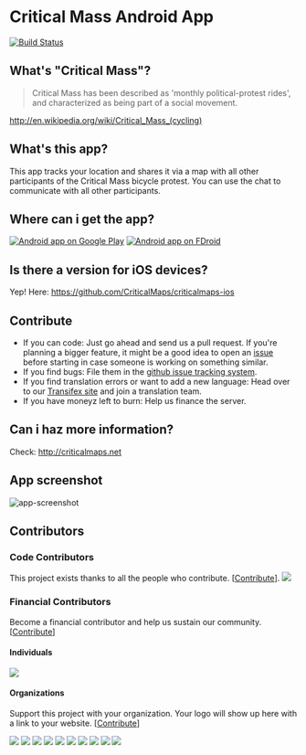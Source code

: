 # Critical Mass Android App

[![Build Status](https://travis-ci.org/criticalmaps/criticalmaps-android.svg)](https://travis-ci.org/criticalmaps/criticalmaps-android)

## What's "Critical Mass"?

>Critical Mass has been described as 'monthly political-protest rides', and characterized as being part of a social movement.

http://en.wikipedia.org/wiki/Critical_Mass_(cycling)

## What's this app?

This app tracks your location and shares it via a map with all other participants of the Critical Mass bicycle protest. You can use the chat to communicate with all other participants.

## Where can i get the app?

[![Android app on Google Play](https://raw.githubusercontent.com/criticalmaps/media/master/android/readme/play-store-badge.png)](https://play.google.com/store/apps/details?id=de.stephanlindauer.criticalmaps)
[![Android app on FDroid](https://f-droid.org/wiki/images/c/c4/F-Droid-button_available-on.png)](https://f-droid.org/repository/browse/?fdid=de.stephanlindauer.criticalmaps)

## Is there a version for iOS devices?

Yep! Here: https://github.com/CriticalMaps/criticalmaps-ios

## Contribute

*   If you can code: Just go ahead and send us a pull request. If you're planning a bigger feature, it might be a good idea to open an [issue](https://github.com/criticalmaps/criticalmaps-android/issues) before starting in case someone is working on something similar.
*   If you find bugs: File them in the [github issue tracking system](https://github.com/criticalmaps/criticalmaps-android/issues).
*   If you find translation errors or want to add a new language: Head over to our [Transifex site](https://www.transifex.com/criticalmaps/criticalmaps/) and join a translation team.
*   If you have moneyz left to burn: Help us finance the server.

## Can i haz more information?

Check: http://criticalmaps.net

## App screenshot

![app-screenshot](https://raw.githubusercontent.com/criticalmaps/media/master/android/readme/screenshot.jpg)

## Contributors

### Code Contributors

This project exists thanks to all the people who contribute. [[Contribute](CONTRIBUTING.md)].
<a href="https://github.com/criticalmaps/criticalmaps-android/graphs/contributors"><img src="https://opencollective.com/criticalmaps/contributors.svg?width=890&button=false" /></a>

### Financial Contributors

Become a financial contributor and help us sustain our community. [[Contribute](https://opencollective.com/criticalmaps/contribute)]

#### Individuals

<a href="https://opencollective.com/criticalmaps"><img src="https://opencollective.com/criticalmaps/individuals.svg?width=890"></a>

#### Organizations

Support this project with your organization. Your logo will show up here with a link to your website. [[Contribute](https://opencollective.com/criticalmaps/contribute)]

<a href="https://opencollective.com/criticalmaps/organization/0/website"><img src="https://opencollective.com/criticalmaps/organization/0/avatar.svg"></a>
<a href="https://opencollective.com/criticalmaps/organization/1/website"><img src="https://opencollective.com/criticalmaps/organization/1/avatar.svg"></a>
<a href="https://opencollective.com/criticalmaps/organization/2/website"><img src="https://opencollective.com/criticalmaps/organization/2/avatar.svg"></a>
<a href="https://opencollective.com/criticalmaps/organization/3/website"><img src="https://opencollective.com/criticalmaps/organization/3/avatar.svg"></a>
<a href="https://opencollective.com/criticalmaps/organization/4/website"><img src="https://opencollective.com/criticalmaps/organization/4/avatar.svg"></a>
<a href="https://opencollective.com/criticalmaps/organization/5/website"><img src="https://opencollective.com/criticalmaps/organization/5/avatar.svg"></a>
<a href="https://opencollective.com/criticalmaps/organization/6/website"><img src="https://opencollective.com/criticalmaps/organization/6/avatar.svg"></a>
<a href="https://opencollective.com/criticalmaps/organization/7/website"><img src="https://opencollective.com/criticalmaps/organization/7/avatar.svg"></a>
<a href="https://opencollective.com/criticalmaps/organization/8/website"><img src="https://opencollective.com/criticalmaps/organization/8/avatar.svg"></a>
<a href="https://opencollective.com/criticalmaps/organization/9/website"><img src="https://opencollective.com/criticalmaps/organization/9/avatar.svg"></a>
